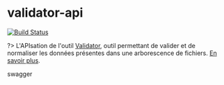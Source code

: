 # validator-api

[![Build Status](https://travis-ci.com/IGNF/validator-api.svg?token=ySb1qBwxk52MJ5wTwUuj&branch=master)](https://travis-ci.com/IGNF/validator-api)

?> L'APIsation de l'outil [Validator](https://github.com/IGNF/validator), outil permettant de valider et de normaliser les données présentes dans une arborescence de fichiers. [En savoir plus](https://github.com/IGNF/validator).

<div id="swagger-ui-container" class="container-fluid" >swagger</div>